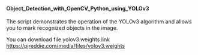 #### Object_Detection_with_OpenCV_Python_using_YOLOv3
The script demonstrates the operation of the YOLOv3 algorithm and allows you to mark recognized objects in the image.

You can download file yolov3.weights link https://pjreddie.com/media/files/yolov3.weights
